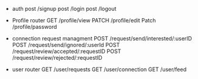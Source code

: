 - auth
  post /signup
  post /login
  post /logout

- Profile router
  GET /profile/view
  PATCH /profile/edit
  Patch /profile/password

- connection request managment
  POST /request/send/interested/:userID
  POST /request/send/ignored/:userId
  POST /request/review/accepted/:requestID
  POST /request/review/rejected/:requestID

- user router
  GET /user/requests
  GET /user/connection
  GET /user/feed
